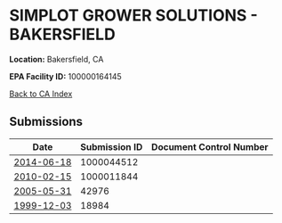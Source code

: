 # SIMPLOT GROWER SOLUTIONS - BAKERSFIELD

**Location:** Bakersfield, CA

**EPA Facility ID:** 100000164145

[Back to CA Index](../../index.md)

## Submissions

| Date | Submission ID | Document Control Number |
|------|--------------|-------------------------|
| [2014-06-18](submissions/1000044512.md) | 1000044512 |  |
| [2010-02-15](submissions/1000011844.md) | 1000011844 |  |
| [2005-05-31](submissions/42976.md) | 42976 |  |
| [1999-12-03](submissions/18984.md) | 18984 |  |

